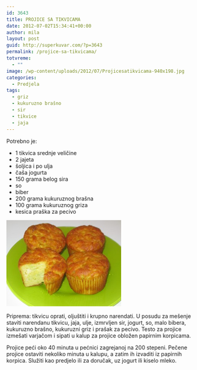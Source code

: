 ```yaml
---
id: 3643
title: PROJICE SA TIKVICAMA
date: 2012-07-02T15:34:41+00:00
author: mila
layout: post
guid: http://superkuvar.com/?p=3643
permalink: /projice-sa-tikvicama/
totvreme:
  - ""
image: /wp-content/uploads/2012/07/Projicesatikvicama-940x198.jpg
categories:
  - Predjela
tags:
  - griz
  - kukuruzno brašno
  - sir
  - tikvice
  - jaja
---
```

Potrebno je:

  * 1 tikvica srednje veličine
  * 2 jajeta
  * šoljica i po ulja
  * čaša jogurta
  * 150 grama belog sira
  * so
  * biber
  * 200 grama kukuruznog brašna
  * 100 grama kukuruznog griza
  * kesica praška za pecivo

<img class="alignnone size-medium wp-image-3644" title="Projicesatikvicama" src="/wp-content/uploads/2012/07/Projicesatikvicama-300x225.jpg" alt="" width="300" height="225" /> 

Priprema: tikvicu oprati, oljuštiti i krupno narendati. U posudu za mešenje staviti narendanu tikvicu, jaja, ulje, izmrvljen sir, jogurt, so, malo bibera, kukuruzno brašno, kukuruzni griz i prašak za pecivo. Testo za projice izmešati varjačom i sipati u kalup za projice obložen papirnim korpicama.

Projice peći oko 40 minuta u pećnici zagrejanoj na 200 stepeni. Pečene projice ostaviti nekoliko minuta u kalupu, a zatim ih izvaditi iz papirnih korpica. Služiti kao predjelo ili za doručak, uz jogurt ili kiselo mleko.